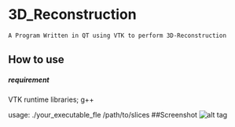 3D_Reconstruction
=================
`A Program Written in QT using VTK to perform 3D-Reconstruction` 

## How to use
##### requirement
VTK runtime libraries;
g++ 

usage: ./your_executable_fle   /path/to/slices
##Screenshot
![alt tag](https://raw.githubusercontent.com/timlentse/3D_Reconstruction/master/screenshot.png)
